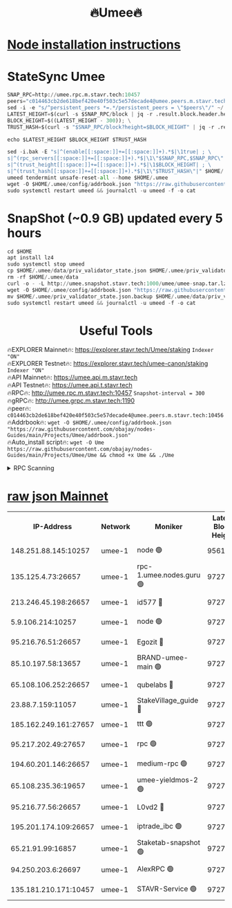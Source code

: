 <h1 align="center"> 🔥Umee🔥</h1>


[Node installation instructions](https://github.com/obajay/nodes-Guides/tree/main/Projects/Umee)
=
# StateSync Umee
```python
SNAP_RPC=http://umee.rpc.m.stavr.tech:10457
peers="c014463cb2de618bef420e40f503c5e57decade4@umee.peers.m.stavr.tech:10456"
sed -i -e "s/^persistent_peers *=.*/persistent_peers = \"$peers\"/" ~/.umee/config/config.toml
LATEST_HEIGHT=$(curl -s $SNAP_RPC/block | jq -r .result.block.header.height); \
BLOCK_HEIGHT=$((LATEST_HEIGHT - 300)); \
TRUST_HASH=$(curl -s "$SNAP_RPC/block?height=$BLOCK_HEIGHT" | jq -r .result.block_id.hash)

echo $LATEST_HEIGHT $BLOCK_HEIGHT $TRUST_HASH

sed -i.bak -E "s|^(enable[[:space:]]+=[[:space:]]+).*$|\1true| ; \
s|^(rpc_servers[[:space:]]+=[[:space:]]+).*$|\1\"$SNAP_RPC,$SNAP_RPC\"| ; \
s|^(trust_height[[:space:]]+=[[:space:]]+).*$|\1$BLOCK_HEIGHT| ; \
s|^(trust_hash[[:space:]]+=[[:space:]]+).*$|\1\"$TRUST_HASH\"|" $HOME/.umee/config/config.toml
umeed tendermint unsafe-reset-all --home $HOME/.umee
wget -O $HOME/.umee/config/addrbook.json "https://raw.githubusercontent.com/obajay/nodes-Guides/main/Projects/Umee/addrbook.json"
sudo systemctl restart umeed && journalctl -u umeed -f -o cat
```
# SnapShot (~0.9 GB) updated every 5 hours
```python
cd $HOME
apt install lz4
sudo systemctl stop umeed
cp $HOME/.umee/data/priv_validator_state.json $HOME/.umee/priv_validator_state.json.backup
rm -rf $HOME/.umee/data
curl -o - -L http://umee.snapshot.stavr.tech:1000/umee/umee-snap.tar.lz4 | lz4 -c -d - | tar -x -C $HOME/.umee --strip-components 2
wget -O $HOME/.umee/config/addrbook.json "https://raw.githubusercontent.com/obajay/nodes-Guides/main/Projects/Umee/addrbook.json"
mv $HOME/.umee/priv_validator_state.json.backup $HOME/.umee/data/priv_validator_state.json
sudo systemctl restart umeed && journalctl -u umeed -f -o cat
```
 <h1 align="center"> Useful Tools</h1>

🔥EXPLORER Mainnet🔥:      https://explorer.stavr.tech/Umee/staking             `Indexer "ON"` \
🔥EXPLORER Testnet🔥:        https://explorer.stavr.tech/umee-canon/staking      `Indexer "ON"` \
🔥API Mainnet🔥:                   https://umee.api.m.stavr.tech \
🔥API Testnet🔥:                     https://umee.api.t.stavr.tech \
🔥RPC🔥:                                   http://umee.rpc.m.stavr.tech:10457                     `Snapshot-interval = 300` \
🔥gRPC🔥:                              http://umee.grpc.m.stavr.tech:1190 \
🔥peer🔥:                     `c014463cb2de618bef420e40f503c5e57decade4@umee.peers.m.stavr.tech:10456` \
🔥Addrbook🔥:    ```wget -O $HOME/.umee/config/addrbook.json "https://raw.githubusercontent.com/obajay/nodes-Guides/main/Projects/Umee/addrbook.json"``` \
🔥Auto_install script🔥: ```wget -O Ume https://raw.githubusercontent.com/obajay/nodes-Guides/main/Projects/Umee/Ume && chmod +x Ume && ./Ume```

<details>
<summary>RPC Scanning</summary>

<h2 align="center"> We scan nodes in real time every 4 hours. And we provide the final result of RPC endpoints.
We cannot influence the operation of these nodes in any way. </h2>


```python
If Voting Power is higher than 0 --> then the Node is a validator of the network and may be subject to attack and be a potential threat to the chain.
```
```python
We marked such validators with a red symbol
```

</details>

[raw json Mainnet](https://rpc-check.umeem.stavr.tech/umeem/rpc-umeem-result.json)
=



<table><tr><th>IP-Address</th><th>Network</th><th>Moniker</th><th>Latest Block Height</th><th>Earliest Block Height</th><th>Catching Up</th><th>Tx Index</th><th>Voting Power</th><th>Scan Time</th></tr><tr><td>148.251.88.145:10257</td><td>umee-1</td><td>node 🟢</td><td>9561500</td><td>5050395</td><td>False</td><td>on</td><td>0</td><td>2023-12-18T00:20:46.673979703UTC</td></tr><tr><td>135.125.4.73:26657</td><td>umee-1</td><td>rpc-1.umee.nodes.guru 🟢</td><td>9727517</td><td>5167386</td><td>False</td><td>on</td><td>0</td><td>2023-12-18T00:22:19.792648512UTC</td></tr><tr><td>213.246.45.198:26657</td><td>umee-1</td><td>id577 🔴</td><td>9727501</td><td>7100001</td><td>False</td><td>on</td><td>35119827</td><td>2023-12-18T00:20:51.139639497UTC</td></tr><tr><td>5.9.106.214:10257</td><td>umee-1</td><td>node 🟢</td><td>9727512</td><td>7942001</td><td>False</td><td>on</td><td>0</td><td>2023-12-18T00:21:52.454883257UTC</td></tr><tr><td>95.216.76.51:26657</td><td>umee-1</td><td>Egozit 🔴</td><td>9727517</td><td>8262001</td><td>False</td><td>off</td><td>38355332</td><td>2023-12-18T00:22:19.449880087UTC</td></tr><tr><td>85.10.197.58:13657</td><td>umee-1</td><td>BRAND-umee-main 🟢</td><td>9727505</td><td>8427832</td><td>False</td><td>on</td><td>0</td><td>2023-12-18T00:21:10.760962771UTC</td></tr><tr><td>65.108.106.252:26657</td><td>umee-1</td><td>qubelabs 🔴</td><td>9727505</td><td>8825432</td><td>False</td><td>on</td><td>36839458</td><td>2023-12-18T00:21:11.209180395UTC</td></tr><tr><td>23.88.7.159:11057</td><td>umee-1</td><td>StakeVillage_guide 🔴</td><td>9727511</td><td>9137726</td><td>False</td><td>on</td><td>1401101</td><td>2023-12-18T00:21:47.684161047UTC</td></tr><tr><td>185.162.249.161:27657</td><td>umee-1</td><td>ttt 🟢</td><td>9727510</td><td>9321953</td><td>False</td><td>on</td><td>0</td><td>2023-12-18T00:21:41.227894330UTC</td></tr><tr><td>95.217.202.49:27657</td><td>umee-1</td><td>rpc 🟢</td><td>9727510</td><td>9440090</td><td>False</td><td>on</td><td>0</td><td>2023-12-18T00:21:40.922191777UTC</td></tr><tr><td>194.60.201.146:26657</td><td>umee-1</td><td>medium-rpc 🟢</td><td>9727503</td><td>9484365</td><td>False</td><td>on</td><td>0</td><td>2023-12-18T00:21:01.825298705UTC</td></tr><tr><td>65.108.235.36:19657</td><td>umee-1</td><td>umee-yieldmos-2 🟢</td><td>9727494</td><td>9575548</td><td>False</td><td>on</td><td>0</td><td>2023-12-18T00:20:09.456553656UTC</td></tr><tr><td>95.216.77.56:26657</td><td>umee-1</td><td>L0vd2 🔴</td><td>9727520</td><td>9627520</td><td>False</td><td>off</td><td>37504781</td><td>2023-12-18T00:22:37.207662619UTC</td></tr><tr><td>195.201.174.109:26657</td><td>umee-1</td><td>iptrade_ibc 🟢</td><td>9727506</td><td>9686001</td><td>False</td><td>on</td><td>0</td><td>2023-12-18T00:21:19.626867666UTC</td></tr><tr><td>65.21.91.99:16857</td><td>umee-1</td><td>Staketab-snapshot 🟢</td><td>9727507</td><td>9721001</td><td>False</td><td>off</td><td>0</td><td>2023-12-18T00:21:22.042244253UTC</td></tr><tr><td>94.250.203.6:26697</td><td>umee-1</td><td>AlexRPC 🟢</td><td>9727504</td><td>9722001</td><td>False</td><td>on</td><td>0</td><td>2023-12-18T00:21:06.327666019UTC</td></tr><tr><td>135.181.210.171:10457</td><td>umee-1</td><td>STAVR-Service 🟢</td><td>9727518</td><td>9725001</td><td>False</td><td>on</td><td>0</td><td>2023-12-18T00:22:26.449183108UTC</td></tr></table>
